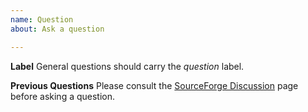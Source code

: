 ```yaml
---
name: Question
about: Ask a question

---
```


**Label**
General questions should carry the _question_ label.

**Previous Questions**
Please consult the [SourceForge Discussion](https://sourceforge.net/p/gerber2pdf/discussion) page before asking a question.

